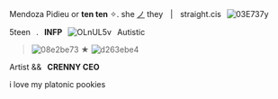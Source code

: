 Mendoza Pidieu or **ten ten** ✧. she [ノ](https://en.pronouns.page/she) they  |  straight.cis⠀![03E737y](https://github.com/crenzy-rbyi/crenzy-rbyi/assets/156772579/4d7e0c61-c02b-46a9-ae64-e8b93b095d85)⠀

5teen⠀.⠀**INFP**⠀![OLnUL5v](https://github.com/crenzy-rbyi/crenzy-rbyi/assets/156772579/dc4ad98d-41c5-4ba5-9dbf-fa23f300a529)⠀Autistic

> ![08e2be73](https://github.com/crenzy-rbyi/crenzy-rbyi/assets/156772579/c8a8bc1e-bc3c-432e-8c67-72c9708004e4) ★ ![d263ebe4](https://github.com/crenzy-rbyi/crenzy-rbyi/assets/156772579/825c9b88-f398-4fc8-a5c0-dde4eae6088c)

Artist  &&⠀**CRENNY CEO**

i love my platonic pookies

